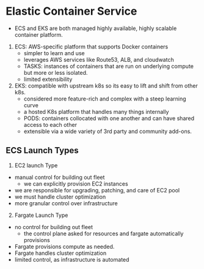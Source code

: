 # Elastic Container Service

- ECS and EKS are both managed highly available, highly scalable container platform.
1. ECS: AWS-specific platform that supports Docker containers
    - simpler to learn and use
    - leverages AWS services like Route53, ALB, and cloudwatch
    - TASKS: instances of containers that are run on underlying compute but more or less isolated.
    - limited extensibility
2. EKS: compatible with upstream k8s so its easy to lift and shift from other k8s.
    - considered more feature-rich and complex with a steep learning curve 
    - a hosted K8s platform that handles many things internally
    - PODS: containers collocated with one another and can have shared access to each other
    - extensible via a wide variety of 3rd party and community add-ons.

## ECS Launch Types
1. EC2 launch Type
- manual control for building out fleet
    - we can explicitly provision EC2 instances
- we are responsible for upgrading, patching, and care of EC2 pool
- we must handle cluster optimization
- more granular control over infrastructure

2. Fargate Launch Type
- no control for building out fleet
    - the control plane asked for resources and fargate automatically provisions
- Fargate provisions compute as needed.
- Fargate handles cluster optimization
- limited control, as infrastructure is automated